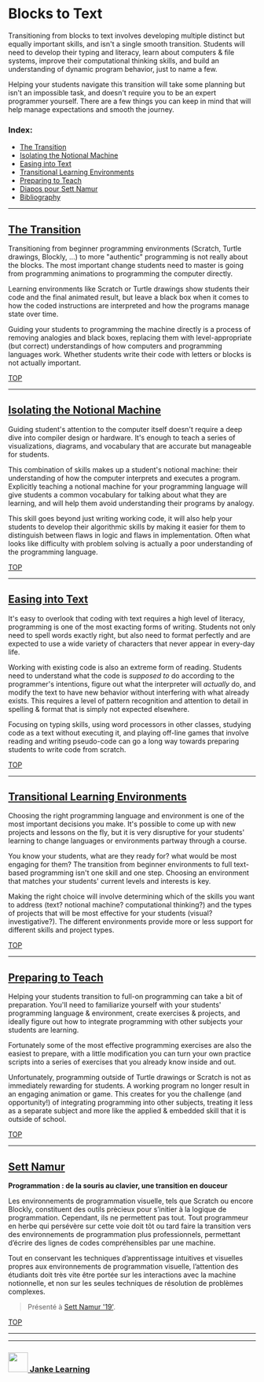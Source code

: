 # Blocks to Text

Transitioning from blocks to text involves developing multiple distinct but equally important skills, and isn't a single smooth transition.  Students will need to develop their typing and literacy, learn about computers & file systems, improve their computational thinking skills, and build an understanding of dynamic program behavior, just to name a few.

Helping your students navigate this transition will take some planning but isn't an impossible task, and doesn't require you to be an expert programmer yourself.  There are a few things you can keep in mind that will help manage expectations and smooth the journey.

### Index:
* [The Transition](#the-transition)
* [Isolating the Notional Machine](#isolating-the-notional-machine)
* [Easing into Text](#easing-into-text)
* [Transitional Learning Environments](#transitional-learning-environments)
* [Preparing to Teach](#preparing-to-teach)
* [Diapos pour Sett Namur](#sett-namur)
* [Bibliography](https://github.com/blocks-to-text/bibliography)

---

## [The Transition](https://github.com/blocks-to-text/the-transition)

Transitioning from beginner programming environments (Scratch, Turtle drawings, Blockly, ...) to more "authentic" programming is not really about the blocks.  The most important change students need to master is going from programming animations to programming the computer directly.  

Learning environments like Scratch or Turtle drawings show students their code and the final animated result, but leave a black box when it comes to how the coded instructions are interpreted and how the programs manage state over time.

Guiding your students to programming the machine directly is a process of removing analogies and black boxes, replacing them with level-appropriate (but correct) understandings of how computers and programming languages work.  Whether students write their code with letters or blocks is not actually important.

[TOP](#blocks-to-text)

---

## [Isolating the Notional Machine](https://github.com/blocks-to-text/isolating-the-notional-machine)

Guiding student's attention to the computer itself doesn't require a deep dive into compiler design or hardware.  It's enough to teach a series of visualizations, diagrams, and vocabulary that are accurate but manageable for students.  

This combination of skills makes up a student's notional machine: their understanding of how the computer interprets and executes a program.  Explicitly teaching a notional machine for your programming language will give students a common vocabulary for talking about what they are learning, and will help them avoid understanding their programs by analogy.

This skill goes beyond just writing working code, it will also help your students to develop their algorithmic skills by making it easier for them to distinguish between flaws in logic and flaws in implementation.  Often what looks like difficulty with problem solving is actually a poor understanding of the programming language.  

[TOP](#blocks-to-text)

---

## [Easing into Text](https://github.com/blocks-to-text/easing-into-text)

It's easy to overlook that coding with text requires a high level of literacy, programming is one of the most exacting forms of writing.  Students not only need to spell words exactly right, but also need to format perfectly and are expected to use a wide variety of characters that never appear in every-day life.  

Working with existing code is also an extreme form of reading.  Students need to understand what the code is _supposed to_ do according to the programmer's intentions, figure out what the interpreter will _actually_ do, and modify the text to have new behavior without interfering with what already exists.  This requires a level of pattern recognition and attention to detail in spelling & format that is simply not expected elsewhere.

Focusing on typing skills, using word processors in other classes, studying code as a text without executing it, and playing off-line games that involve reading and writing pseudo-code can go a long way towards preparing students to write code from scratch.

[TOP](#blocks-to-text)

---

## [Transitional Learning Environments](https://github.com/blocks-to-text/transitional-learning-environments)

Choosing the right programming language and environment is one of the most important decisions you make.  It's possible to come up with new projects and lessons on the fly, but it is very disruptive for your students' learning to change languages or environments partway through a course.

You know your students, what are they ready for? what would be most engaging for them?  The transition from beginner environments to full text-based programming isn't one skill and one step.  Choosing an environment that matches your students' current levels and interests is key.

Making the right choice will involve determining which of the skills you want to address (text? notional machine? computational thinking?) and the types of projects that will be most effective for your students (visual? investigative?).  The different environments provide more or less support for different skills and project types.

[TOP](#blocks-to-text)

---

## [Preparing to Teach](https://github.com/blocks-to-text/preparing-to-teach)

Helping your students transition to full-on programming can take a bit of preparation.  You'll need to familiarize yourself with your students' programming language & environment, create exercises & projects, and ideally figure out how to integrate programming with other subjects your students are learning.  

Fortunately some of the most effective programming exercises are also the easiest to prepare, with a little modification you can turn your own practice scripts into a series of exercises that you already know inside and out.

Unfortunately, programming outside of Turtle drawings or Scratch is not as immediately rewarding for students.  A working program no longer result in an engaging animation or game.  This creates for you the challenge (and opportunity!) of integrating programming into other subjects, treating it less as a separate subject and more like the applied & embedded skill that it is outside of school.

[TOP](#blocks-to-text)

---

## [Sett Namur](https://blocks-to-text.github.io/sett-namur-19)

__Programmation : de la souris au clavier, une transition en douceur__

Les environnements de programmation visuelle, tels que
Scratch ou encore Blockly, constituent des outils prècieux pour s’initier à la logique de programmation. Cependant, ils ne permettent pas tout. Tout programmeur en herbe qui persévère sur cette voie doit tôt ou tard faire la transition vers des environnements de programmation plus professionnels, permettant d’écrire des lignes de codes compréhensibles par une machine.

Tout en conservant les techniques d’apprentissage intuitives et visuelles propres aux environnements de programmation visuelle, l’attention des étudiants doit très vite être portée sur les interactions avec la machine notionnelle, et non sur les seules techniques de résolution de problèmes complexes.

> Présenté à [Sett Namur '19'](https://www.easyfairs.com/sett-namur-2019/sett-namur-2019/).

[TOP](#blocks-to-text)

___
___
### <a href="http://janke-learning.org" target="_blank"><img src="https://user-images.githubusercontent.com/18554853/50098409-22575780-021c-11e9-99e1-962787adaded.png" width="40" height="40"></img> Janke Learning</a>
